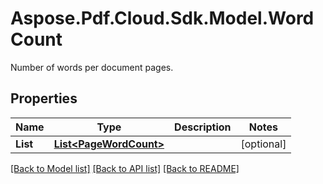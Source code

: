 # Aspose.Pdf.Cloud.Sdk.Model.WordCount
Number of words per document pages.

## Properties

Name | Type | Description | Notes
------------ | ------------- | ------------- | -------------
**List** | [**List&lt;PageWordCount&gt;**](PageWordCount.md) |  | [optional] 

[[Back to Model list]](../README.md#documentation-for-models) [[Back to API list]](../README.md#documentation-for-api-endpoints) [[Back to README]](../README.md)

